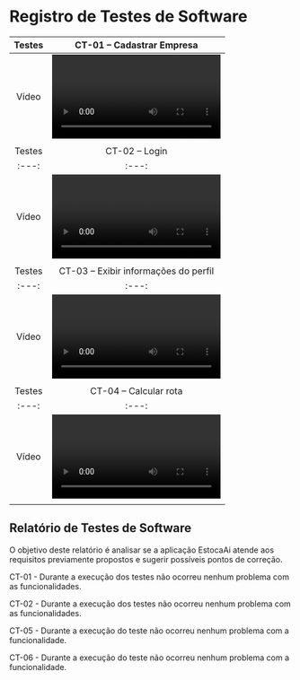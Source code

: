 # Registro de Testes de Software



| Testes 	| CT-01 – Cadastrar Empresa |
|:---:	|:---:	|
|	Vídeo 	| <video src="https://user-images.githubusercontent.com/58198111/236701705-8362331c-751e-4f26-8361-6b83813be4ee.mp4"> |
|  	|  	|
| Testes 	| CT-02 – Login |
|:---:	|:---:	|
|	Vídeo 	| <video src="https://user-images.githubusercontent.com/58198111/236701022-b62826ec-03e5-4eb9-83a7-3338c32445c9.mp4"> |
|  	|  	|
| Testes 	| CT-03 – Exibir informações do perfil |
|:---:	|:---:	|
|	Vídeo 	| <video src="https://user-images.githubusercontent.com/58198111/236701326-fb23efd2-c18c-41fb-b666-a6be8d8cc9f7.mp4"> |
|  	|  	|
| Testes 	| CT-04 – Calcular rota |
|:---:	|:---:	|
|	Vídeo 	| <video src="https://user-images.githubusercontent.com/58198111/236701610-6331a77d-a392-4fe2-8b1e-2190171b4195.mp4"> |
|  	|  	|

  <h2>Relatório de Testes de Software</h2>
  
O objetivo deste relatório é analisar se a aplicação EstocaAi atende aos requisitos previamente propostos e sugerir possíveis pontos de correção.

CT-01 - Durante a execução dos testes não ocorreu nenhum problema com as funcionalidades.

CT-02 - Durante a execução dos testes não ocorreu nenhum problema com as funcionalidades.
  
CT-05 - Durante a execução do teste não ocorreu nenhum problema com a funcionalidade.
  
CT-06 - Durante a execução do teste não ocorreu nenhum problema com a funcionalidade.
